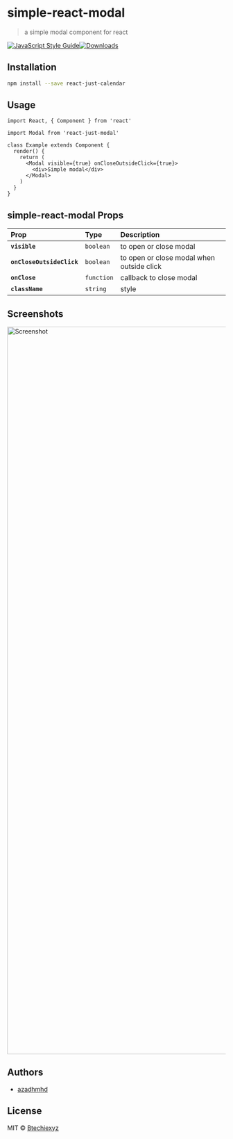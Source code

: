 # simple-react-modal
> a simple modal component for react

[![JavaScript Style Guide](https://img.shields.io/badge/code_style-standard-brightgreen.svg)](https://standardjs.com)[![Downloads](https://img.shields.io/npm/dt/react-just-modal.svg)](https://www.npmjs.com/package/react-just-modal)

## Installation

```bash
npm install --save react-just-calendar
```

## Usage

```tsx
import React, { Component } from 'react'

import Modal from 'react-just-modal'

class Example extends Component {
  render() {
    return (
      <Modal visible={true} onCloseOutsideClick={true}>
        <div>Simple modal</div>
      </Modal>
    )
  }
}
```

## simple-react-modal Props

| Prop                           | Type       | Description                                                                           |
| :----------------------------- | :--------- | :------------------------------------------------------------------------------------ |
| **`visible`**           | `boolean`    | to open or close modal |
| **`onCloseOutsideClick`**           | `boolean`    | to open or close modal when outside click |
| **`onClose`**           | `function`    | callback to close modal |
| **`className`**           | `string`    | style |


## Screenshots

<img width="1675" alt="Screenshot" src="https://user-images.githubusercontent.com/42475339/111897736-a5913480-8a47-11eb-8221-1845583eb1c2.png">


## Authors

* [azadhmhd](https://github.com/azadhmhd)


## License

MIT © [Btechiexyz](https://github.com/Btechiexyz)
